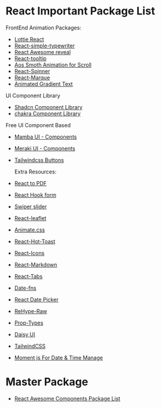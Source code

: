 # React Important Package List

FrontEnd Animation Packages:

- [Lottie React ](https://www.npmjs.com/package/lottie-react)
- [React-simple-typewriter ](https://www.npmjs.com/package/react-simple-typewriter)
- [React Awesome reveal ](https://www.npmjs.com/package/react-awesome-reveal)
- [React-tooltip ](https://react-tooltip.com/)
- [Aos Smoth Animation for Scroll](https://michalsnik.github.io/aos/)
- [React-Spinner](https://www.npmjs.com/package/react-spinners)
- [React-Marque](https://www.react-fast-marquee.com/)
- [Animated Gradient Text](https://www.andrealves.dev/blog/how-to-make-an-animated-gradient-text-with-tailwindcss/)

UI Component Library

- [Shadcn Component Library](https://ui.shadcn.com/)
- [chakra Component Library](https://v2.chakra-ui.com/)

Free UI Component Based

- [Mamba UI - Components](https://mambaui.com/components)
- [Meraki UI - Components](https://merakiui.com/components)
- [Tailwindcss Buttons](https://devdojo.com/tailwindcss/buttons)

  Extra Resources:

- [React to PDF](https://github.com/ivmarcos/react-to-pdf)
- [React Hook form](https://react-hook-form.com/)
- [Swiper slider](https://swiperjs.com/)
- [React-leaflet](https://react-leaflet.js.org/)
- [Animate.css](https://animate.style/)
- [React-Hot-Toast](https://react-hot-toast.com/)
- [React-Icons](https://react-icons.github.io/react-icons/)
- [React-Markdown](https://www.npmjs.com/package/react-markdown)
- [React-Tabs](https://www.npmjs.com/package/react-tabs)
- [Date-fns](https://date-fns.org/)
- [React Date Picker](https://www.npmjs.com/package/react-datepicker)
- [ReHype-Raw](https://www.npmjs.com/package/rehype-raw)
- [Prop-Types](https://www.npmjs.com/package/prop-types)
- [Daisy UI](https://daisyui.com/)
- [TailwindCSS](https://tailwindcss.com/)
- [Moment js For Date & Time Manage](https://momentjs.com/)

# Master Package

- [React Awesome Components Package List](https://github.com/brillout/awesome-react-components)
